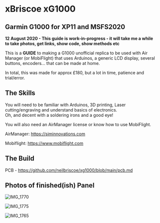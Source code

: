 # xBriscoe xG1000
## Garmin G1000 for XP11 and MSFS2020

**12 August 2020 - This guide is work-in-progress - it will take me a while to take photos, get links, show code, show methods etc**

This is a **GUIDE** to making a G1000 unofficial replica to be used with Air Manager (or MobiFlight) that uses Arduinos, a generic LCD display, several buttons, encoders... that can be made at home.

In total, this was made for approx £180, but a lot in time, patience and trial/error.

## The Skills 

You will need to be familiar with Arduinos, 3D printing, Laser cutting/engraving and understand basics of electronics.  
Oh, and decent with a soldering irons and a good eye!  

You will also need an AirManager license or know how to use MobiFlight.

  AirManager: https://siminnovations.com 
  
  Mobiflight: https://www.mobiflight.com 
  
## The Build

PCB - https://github.com/neilbriscoe/xg1000/blob/main/pcb.md


## Photos of finished(ish) Panel

![IMG_1770](https://user-images.githubusercontent.com/19530895/129239518-74699868-0113-4f7f-abd7-464da517ae41.jpg)

![IMG_1775](https://user-images.githubusercontent.com/19530895/129239596-d011f891-6c47-4c06-9012-4760f962f209.jpg)

![IMG_1765](https://user-images.githubusercontent.com/19530895/129239606-7f5cf42c-3a83-45d1-9912-76999d12afe8.jpg)


